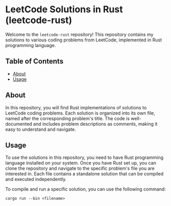 # LeetCode Solutions in Rust (leetcode-rust)

Welcome to the `leetcode-rust` repository! This repository contains my solutions to various coding problems from LeetCode, implemented in Rust programming language.

## Table of Contents

- [About](#about)
- [Usage](#usage)

## About

In this repository, you will find Rust implementations of solutions to LeetCode coding problems. Each solution is organized into its own file, named after the corresponding problem's title. The code is well-documented and includes problem descriptions as comments, making it easy to understand and navigate.

## Usage

To use the solutions in this repository, you need to have Rust programming language installed on your system. Once you have Rust set up, you can clone the repository and navigate to the specific problem's file you are interested in. Each file contains a standalone solution that can be compiled and executed independently.

To compile and run a specific solution, you can use the following command:

```shell
cargo run --bin <filename>
